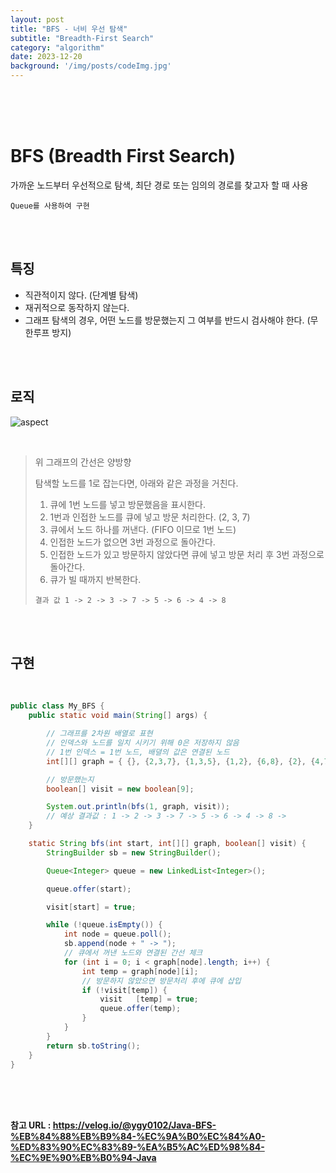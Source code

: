 ```yaml
---
layout: post
title: "BFS - 너비 우선 탐색"
subtitle: "Breadth-First Search"
category: "algorithm"
date: 2023-12-20
background: '/img/posts/codeImg.jpg'
---
```



<br> 
<br> 
<br>

# BFS (Breadth First Search)

가까운 노드부터 우선적으로 탐색, 최단 경로 또는 임의의 경로를 찾고자 할 때 사용

`Queue를 사용하여 구현`

<br>
<br>

## 특징

- 직관적이지 않다. (단계별 탐색)
- 재귀적으로 동작하지 않는다.
- 그래프 탐색의 경우, 어떤 노드를 방문했는지 그 여부를 반드시 검사해야 한다. (무한루프 방지) 

<br>
<br>

## 로직

![aspect](/blog/img/posts/BFS1.png)

<br>

> 위 그래프의 간선은 양방향
> 
> 탐색할 노드를  1로 잡는다면, 아래와 같은 과정을 거친다.
>
> 1. 큐에 1번 노드를 넣고 방문했음을 표시한다.
> 2. 1번과 인접한 노드를 큐에 넣고 방문 처리한다. (2, 3, 7)
> 3. 큐에서 노드 하나를 꺼낸다. (FIFO 이므로 1번 노드)
> 4. 인접한 노드가 없으면 3번 과정으로 돌아간다.
> 5. 인접한 노드가 있고 방문하지 않았다면 큐에 넣고 방문 처리 후 3번 과정으로 돌아간다.
> 6. 큐가 빌 때까지 반복한다.
> 
> `결과 값 1 -> 2 -> 3 -> 7 -> 5 -> 6 -> 4 -> 8`

<br>
<br>

## 구현

<br>

```java
public class My_BFS {
    public static void main(String[] args) {

        // 그래프를 2차원 배열로 표현
        // 인덱스와 노드를 일치 시키기 위해 0은 저장하지 않음
        // 1번 인덱스 = 1번 노드, 배뎔의 값은 연결된 노드
        int[][] graph = { {}, {2,3,7}, {1,3,5}, {1,2}, {6,8}, {2}, {4,7,8}, {1,6}, {4,6} };

        // 방문했는지
        boolean[] visit = new boolean[9];

        System.out.println(bfs(1, graph, visit));
        // 예상 결과값 : 1 -> 2 -> 3 -> 7 -> 5 -> 6 -> 4 -> 8 -> 
    }

    static String bfs(int start, int[][] graph, boolean[] visit) {
        StringBuilder sb = new StringBuilder();

        Queue<Integer> queue = new LinkedList<Integer>();

        queue.offer(start);

        visit[start] = true;

        while (!queue.isEmpty()) {
            int node = queue.poll();
            sb.append(node + " -> ");
            // 큐에서 꺼낸 노드와 연결된 간선 체크
            for (int i = 0; i < graph[node].length; i++) {
                int temp = graph[node][i];
                // 방문하지 않았으면 방문처리 후에 큐에 삽입
                if (!visit[temp]) {
                    visit   [temp] = true;
                    queue.offer(temp);
                }
            }
        }
        return sb.toString();
    }
}
```

<br> 
<br> 
<br>

**참고 URL : <https://velog.io/@ygy0102/Java-BFS-%EB%84%88%EB%B9%84-%EC%9A%B0%EC%84%A0-%ED%83%90%EC%83%89-%EA%B5%AC%ED%98%84-%EC%9E%90%EB%B0%94-Java>**

